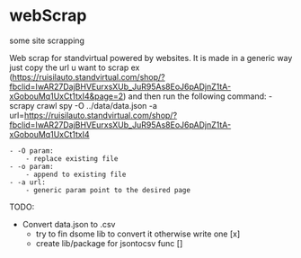 # webScrap
some site scrapping

Web scrap for standvirtual powered by websites.
It is made in a generic way just copy the url u want to scrap ex (https://ruisilauto.standvirtual.com/shop/?fbclid=IwAR27DajBHVEurxsXUb_JuR95As8EoJ6pADjnZ1tA-xGobouMq1UxCt1txI4&page=2) and then run the following command:
	 - scrapy crawl spy -O ../data/data.json -a url=https://ruisilauto.standvirtual.com/shop/?fbclid=IwAR27DajBHVEurxsXUb_JuR95As8EoJ6pADjnZ1tA-xGobouMq1UxCt1txI4

	- -O param:
		- replace existing file 
	- -o param:
		- append to existing file
	- -a url:
		- generic param point to the desired page

TODO:
- Convert data.json to .csv
	- try to fin dsome lib to convert it otherwise write one [x]
	- create lib/package for jsontocsv func []
